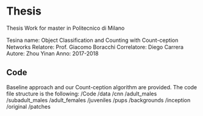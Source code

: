 # Thesis

Thesis Work for master in Politecnico di Milano

Tesina name: Object Classiﬁcation and Counting with Count-ception Networks
Relatore: Prof. Giacomo Boracchi
Correlatore: Diego Carrera
Autore: Zhou Yinan
Anno: 2017-2018

## Code

Baseline approach and our Count-ception algorithm are provided. The code file structure is the following:
/Code
    /data
        /cnn
            /adult_males
            /subadult_males
            /adult_females
            /juveniles
            /pups
            /backgrounds
        /inception
            /original
            /patches




